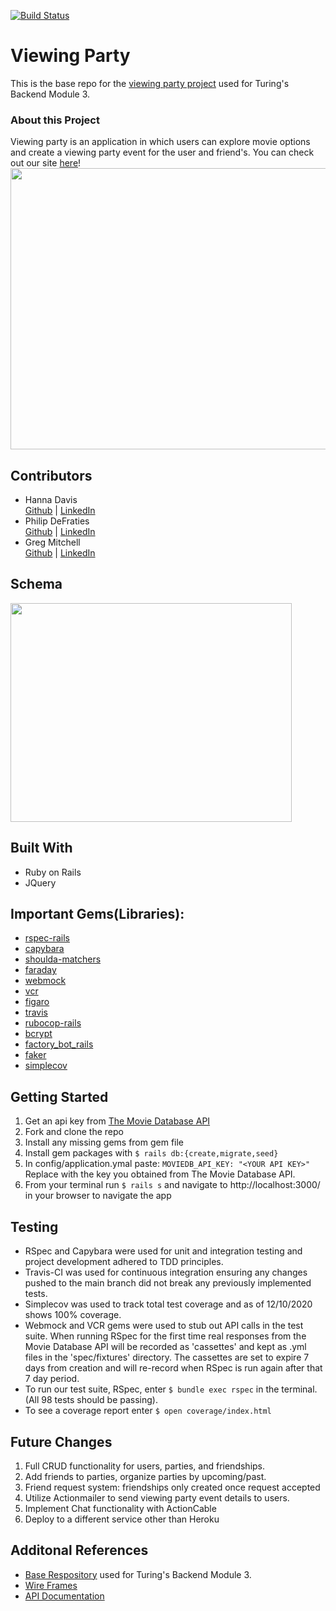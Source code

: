 
[![Build Status](https://travis-ci.com/Oxalisviolacea/viewing_party.svg?branch=main)](https://travis-ci.com/Oxalisviolacea/viewing_party)
# Viewing Party

This is the base repo for the [viewing party project](https://backend.turing.io/module3/projects/viewing_party) used for Turing's Backend Module 3.

### About this Project
Viewing party is an application in which users can explore movie options and create a viewing party event for the user and friend's. You can check out our site [here](https://friends-viewing-party.herokuapp.com)!  
<img src="https://github.com/Oxalisviolacea/viewing_party/blob/main/images/Viewing%20Party%20Gif.gif" width="550" height="450">
## Contributors
- Hanna Davis  
   [Github](https://github.com/Oxalisviolacea) | [LinkedIn](https://www.linkedin.com/in/hanna-davis/)
- Philip DeFraties  
    [Github](https://github.com/philipdefraties) | [LinkedIn](https://www.linkedin.com/in/philip-defraties-4232681b6/)
- Greg Mitchell  
   [Github](https://github.com/GregJMitchell) | [LinkedIn](https://www.linkedin.com/in/gregory-j-mitchell/)

## Schema
<img src="https://github.com/Oxalisviolacea/viewing_party/blob/main/images/Viewing%20Party%20Schema.jpg" width="450" height="350">  

## Built With
- Ruby on Rails
- JQuery  

## Important Gems(Libraries):
* [rspec-rails](https://github.com/rspec/rspec-rails)
* [capybara](https://github.com/teamcapybara/capybara)
* [shoulda-matchers](https://github.com/thoughtbot/shoulda-matchers)
* [faraday](https://github.com/lostisland/faraday)
* [webmock](https://github.com/bblimke/webmock)
* [vcr](https://github.com/vcr/vcr)
* [figaro](https://github.com/laserlemon/figaro)
* [travis](https://docs.travis-ci.com/user/languages/ruby/)
* [rubocop-rails](https://github.com/rubocop-hq/rubocop-rails)
* [bcrypt](https://github.com/codahale/bcrypt-ruby)
* [factory_bot_rails](https://github.com/thoughtbot/factory_bot_rails)
* [faker](https://github.com/faker-ruby/faker)
* [simplecov](https://github.com/simplecov-ruby/simplecov)

## Getting Started
1. Get an api key from [The Movie Database API](https://developers.themoviedb.org/3/getting-started/authentication)
1. Fork and clone the repo
2. Install any missing gems from gem file
3. Install gem packages with `$ rails db:{create,migrate,seed}`
5. In config/application.ymal paste:
`MOVIEDB_API_KEY: "<YOUR API KEY>"`
Replace <YOUR API KEY> with the key you obtained from The Movie Database API.
6. From your terminal run `$ rails s` and navigate to http://localhost:3000/ in your browser to navigate the app

## Testing
* RSpec and Capybara were used for unit and integration testing and project development adhered to TDD principles.
* Travis-CI was used for continuous integration ensuring any changes pushed to the main branch did not break any previously implemented tests.
* Simplecov was used to track total test coverage and as of 12/10/2020 shows 100% coverage.
* Webmock and VCR gems were used to stub out API calls in the test suite. When running RSpec for the first time real responses from the Movie Database API will be recorded as 'cassettes' and kept as .yml files in the 'spec/fixtures' directory. The cassettes are set to expire 7 days from creation and will re-record when RSpec is run again after that 7 day period.
* To run our test suite, RSpec, enter `$ bundle exec rspec` in the terminal. (All 98 tests should be passing).
* To see a coverage report enter `$ open coverage/index.html`

## Future Changes
1. Full CRUD functionality for users, parties, and friendships.
2. Add friends to parties, organize parties by upcoming/past.
3. Friend request system: friendships only created once request accepted
4. Utilize Actionmailer to send viewing party event details to users.
5. Implement Chat functionality with ActionCable
6. Deploy to a different service other than Heroku

## Additonal References
- [Base Respository](https://backend.turing.io/module3/projects/viewing_party) used for Turing's Backend Module 3.
- [Wire Frames](https://backend.turing.io/module3/projects/viewing_party/wireframes)
- [API Documentation](https://developers.themoviedb.org/3/getting-started/authentication)
